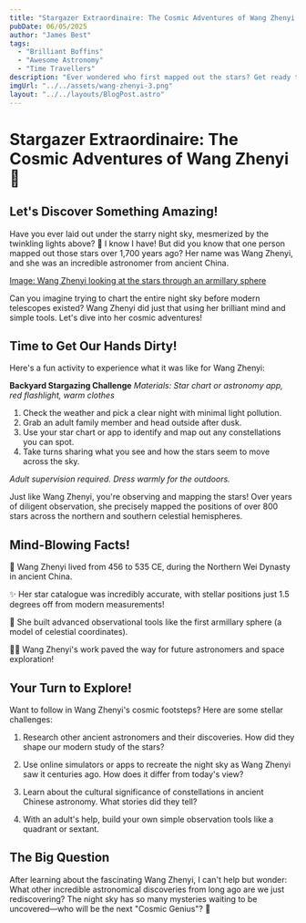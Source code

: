 ```yaml
---
title: "Stargazer Extraordinaire: The Cosmic Adventures of Wang Zhenyi 🌟"
pubDate: 06/05/2025
author: "James Best"
tags:
  - "Brilliant Boffins"
  - "Awesome Astronomy"
  - "Time Travellers"
description: "Ever wondered who first mapped out the stars? Get ready to meet Wang Zhenyi, the amazing ancient Chinese astronomer who charted the night sky over 1,700 years ago! You'll learn why she's called the 'Cosmic Genius' and even get to make your own stellar observations."
imgUrl: "../../assets/wang-zhenyi-3.png"
layout: "../../layouts/BlogPost.astro"
---
```


# Stargazer Extraordinaire: The Cosmic Adventures of Wang Zhenyi 🌟

## Let's Discover Something Amazing!

Have you ever laid out under the starry night sky, mesmerized by the twinkling lights above? 🌟 I know I have! But did you know that one person mapped out those stars over 1,700 years ago? Her name was Wang Zhenyi, and she was an incredible astronomer from ancient China.

[Image: Wang Zhenyi looking at the stars through an armillary sphere](../../assets/wang-zhenyi-2.png)

Can you imagine trying to chart the entire night sky before modern telescopes existed? Wang Zhenyi did just that using her brilliant mind and simple tools. Let's dive into her cosmic adventures!

## Time to Get Our Hands Dirty!

Here's a fun activity to experience what it was like for Wang Zhenyi:

**Backyard Stargazing Challenge**
*Materials: Star chart or astronomy app, red flashlight, warm clothes*

1. Check the weather and pick a clear night with minimal light pollution.
2. Grab an adult family member and head outside after dusk.
3. Use your star chart or app to identify and map out any constellations you can spot.
4. Take turns sharing what you see and how the stars seem to move across the sky.

*Adult supervision required. Dress warmly for the outdoors.*

Just like Wang Zhenyi, you're observing and mapping the stars! Over years of diligent observation, she precisely mapped the positions of over 800 stars across the northern and southern celestial hemispheres.

## Mind-Blowing Facts!

🤯 Wang Zhenyi lived from 456 to 535 CE, during the Northern Wei Dynasty in ancient China.

✨ Her star catalogue was incredibly accurate, with stellar positions just 1.5 degrees off from modern measurements!

🔭 She built advanced observational tools like the first armillary sphere (a model of celestial coordinates).

👨‍🚀 Wang Zhenyi's work paved the way for future astronomers and space exploration!

## Your Turn to Explore!

Want to follow in Wang Zhenyi's cosmic footsteps? Here are some stellar challenges:

1. Research other ancient astronomers and their discoveries. How did they shape our modern study of the stars?

2. Use online simulators or apps to recreate the night sky as Wang Zhenyi saw it centuries ago. How does it differ from today's view?

3. Learn about the cultural significance of constellations in ancient Chinese astronomy. What stories did they tell?

4. With an adult's help, build your own simple observation tools like a quadrant or sextant.

## The Big Question

After learning about the fascinating Wang Zhenyi, I can't help but wonder: What other incredible astronomical discoveries from long ago are we just rediscovering? The night sky has so many mysteries waiting to be uncovered—who will be the next "Cosmic Genius"? 🤔
